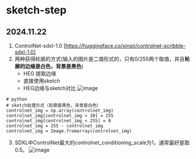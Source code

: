 # sketch-step
## 2024.11.22
1. ControlNet-sdxl-1.0  [https://huggingface.co/xinsir/controlnet-scribble-sdxl-1.0]
2. 两种获得轮廓的方式(输入的图片是二值形式的，只有0/255两个取值，并且**轮廓的边缘是白色，背景是黑色**)
   - HEG 提取边缘
   - 直接使用sketch
   - HEG边缘与sketch对比 ![image](https://github.com/user-attachments/assets/06a9e9e8-ef13-46dc-a497-be8eabd9f5c5)
```
# python
# sketch处理方式（轮廓是黑色，背景是白色）
controlnet_img = np.array(controlnet_img)
controlnet_img[controlnet_img > 10] = 255
controlnet_img[controlnet_img < 255] = 0
controlnet_img = 255 - controlnet_img   
controlnet_img = Image.fromarray(controlnet_img)
```
3. SDXL中ControlNet最大的controlnet_conditioning_scale为1，通常最好是取0.5。
![image](https://github.com/user-attachments/assets/03ab7029-2fd8-4b17-8fac-457a9f0fe3f8)


